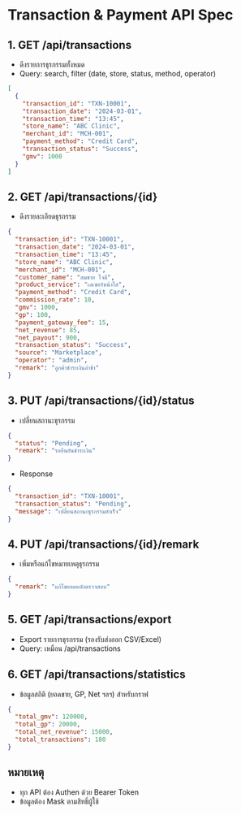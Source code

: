 # Transaction & Payment API Spec

## 1. GET /api/transactions
- ดึงรายการธุรกรรมทั้งหมด
- Query: search, filter (date, store, status, method, operator)
```json
[
  {
    "transaction_id": "TXN-10001",
    "transaction_date": "2024-03-01",
    "transaction_time": "13:45",
    "store_name": "ABC Clinic",
    "merchant_id": "MCH-001",
    "payment_method": "Credit Card",
    "transaction_status": "Success",
    "gmv": 1000
  }
]
```

## 2. GET /api/transactions/{id}
- ดึงรายละเอียดธุรกรรม
```json
{
  "transaction_id": "TXN-10001",
  "transaction_date": "2024-03-01",
  "transaction_time": "13:45",
  "store_name": "ABC Clinic",
  "merchant_id": "MCH-001",
  "customer_name": "สมชาย ใจดี",
  "product_service": "เลเซอร์หน้าใส",
  "payment_method": "Credit Card",
  "commission_rate": 10,
  "gmv": 1000,
  "gp": 100,
  "payment_gateway_fee": 15,
  "net_revenue": 85,
  "net_payout": 900,
  "transaction_status": "Success",
  "source": "Marketplace",
  "operator": "admin",
  "remark": "ลูกค้าชำระเงินล่าช้า"
}
```

## 3. PUT /api/transactions/{id}/status
- เปลี่ยนสถานะธุรกรรม
```json
{
  "status": "Pending",
  "remark": "รอยืนยันชำระเงิน"
}
```
- Response
```json
{
  "transaction_id": "TXN-10001",
  "transaction_status": "Pending",
  "message": "เปลี่ยนสถานะธุรกรรมสำเร็จ"
}
```

## 4. PUT /api/transactions/{id}/remark
- เพิ่มหรือแก้ไขหมายเหตุธุรกรรม
```json
{
  "remark": "แก้ไขยอดหลังตรวจสอบ"
}
```

## 5. GET /api/transactions/export
- Export รายการธุรกรรม (รองรับส่งออก CSV/Excel)
- Query: เหมือน /api/transactions

## 6. GET /api/transactions/statistics
- ข้อมูลสถิติ (ยอดขาย, GP, Net ฯลฯ) สำหรับกราฟ
```json
{
  "total_gmv": 120000,
  "total_gp": 20000,
  "total_net_revenue": 15000,
  "total_transactions": 180
}
```

## หมายเหตุ
- ทุก API ต้อง Authen ด้วย Bearer Token
- ข้อมูลต้อง Mask ตามสิทธิ์ผู้ใช้
